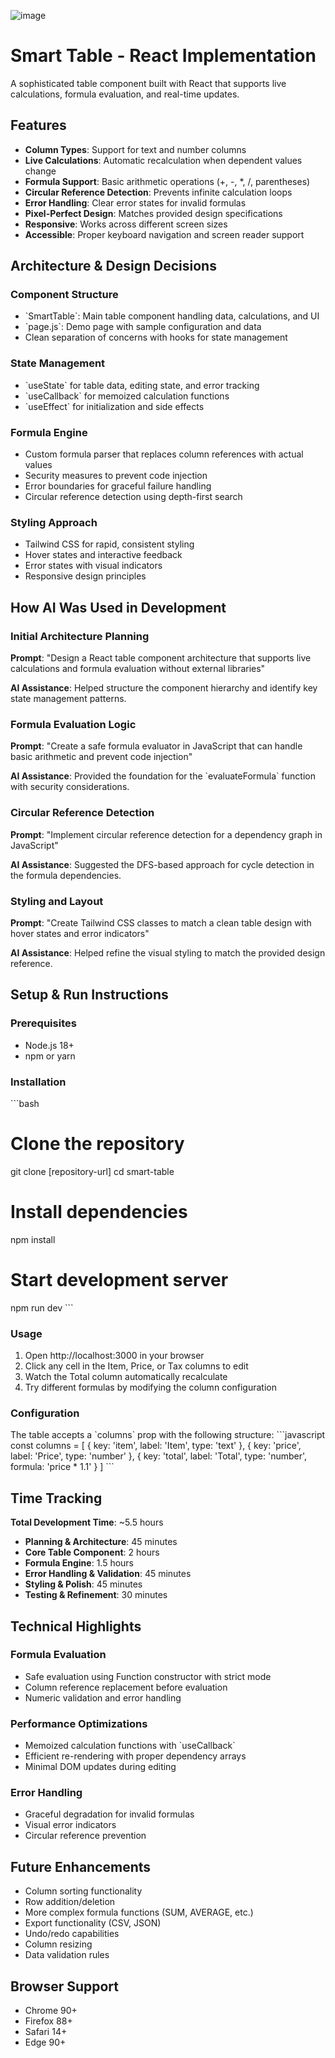 ![image](https://github.com/user-attachments/assets/c8e2261f-f718-4abb-b6c0-8ac303f5bd3f)

# Smart Table - React Implementation

A sophisticated table component built with React that supports live calculations, formula evaluation, and real-time updates.

## Features

- **Column Types**: Support for text and number columns
- **Live Calculations**: Automatic recalculation when dependent values change
- **Formula Support**: Basic arithmetic operations (+, -, *, /, parentheses)
- **Circular Reference Detection**: Prevents infinite calculation loops
- **Error Handling**: Clear error states for invalid formulas
- **Pixel-Perfect Design**: Matches provided design specifications
- **Responsive**: Works across different screen sizes
- **Accessible**: Proper keyboard navigation and screen reader support

## Architecture & Design Decisions

### Component Structure
- \`SmartTable\`: Main table component handling data, calculations, and UI
- \`page.js\`: Demo page with sample configuration and data
- Clean separation of concerns with hooks for state management

### State Management
- \`useState\` for table data, editing state, and error tracking
- \`useCallback\` for memoized calculation functions
- \`useEffect\` for initialization and side effects

### Formula Engine
- Custom formula parser that replaces column references with actual values
- Security measures to prevent code injection
- Error boundaries for graceful failure handling
- Circular reference detection using depth-first search

### Styling Approach
- Tailwind CSS for rapid, consistent styling
- Hover states and interactive feedback
- Error states with visual indicators
- Responsive design principles

## How AI Was Used in Development

### Initial Architecture Planning
**Prompt**: "Design a React table component architecture that supports live calculations and formula evaluation without external libraries"

**AI Assistance**: Helped structure the component hierarchy and identify key state management patterns.

### Formula Evaluation Logic
**Prompt**: "Create a safe formula evaluator in JavaScript that can handle basic arithmetic and prevent code injection"

**AI Assistance**: Provided the foundation for the \`evaluateFormula\` function with security considerations.

### Circular Reference Detection
**Prompt**: "Implement circular reference detection for a dependency graph in JavaScript"

**AI Assistance**: Suggested the DFS-based approach for cycle detection in the formula dependencies.

### Styling and Layout
**Prompt**: "Create Tailwind CSS classes to match a clean table design with hover states and error indicators"

**AI Assistance**: Helped refine the visual styling to match the provided design reference.

## Setup & Run Instructions

### Prerequisites
- Node.js 18+ 
- npm or yarn

### Installation
\`\`\`bash
# Clone the repository
git clone [repository-url]
cd smart-table

# Install dependencies
npm install

# Start development server
npm run dev
\`\`\`

### Usage
1. Open http://localhost:3000 in your browser
2. Click any cell in the Item, Price, or Tax columns to edit
3. Watch the Total column automatically recalculate
4. Try different formulas by modifying the column configuration

### Configuration
The table accepts a \`columns\` prop with the following structure:
\`\`\`javascript
const columns = [
  { key: 'item', label: 'Item', type: 'text' },
  { key: 'price', label: 'Price', type: 'number' },
  { key: 'total', label: 'Total', type: 'number', formula: 'price * 1.1' }
]
\`\`\`

## Time Tracking

**Total Development Time**: ~5.5 hours

- **Planning & Architecture**: 45 minutes
- **Core Table Component**: 2 hours
- **Formula Engine**: 1.5 hours  
- **Error Handling & Validation**: 45 minutes
- **Styling & Polish**: 45 minutes
- **Testing & Refinement**: 30 minutes

## Technical Highlights

### Formula Evaluation
- Safe evaluation using Function constructor with strict mode
- Column reference replacement before evaluation
- Numeric validation and error handling

### Performance Optimizations
- Memoized calculation functions with \`useCallback\`
- Efficient re-rendering with proper dependency arrays
- Minimal DOM updates during editing

### Error Handling
- Graceful degradation for invalid formulas
- Visual error indicators
- Circular reference prevention

## Future Enhancements

- Column sorting functionality
- Row addition/deletion
- More complex formula functions (SUM, AVERAGE, etc.)
- Export functionality (CSV, JSON)
- Undo/redo capabilities
- Column resizing
- Data validation rules

## Browser Support

- Chrome 90+
- Firefox 88+
- Safari 14+
- Edge 90+
